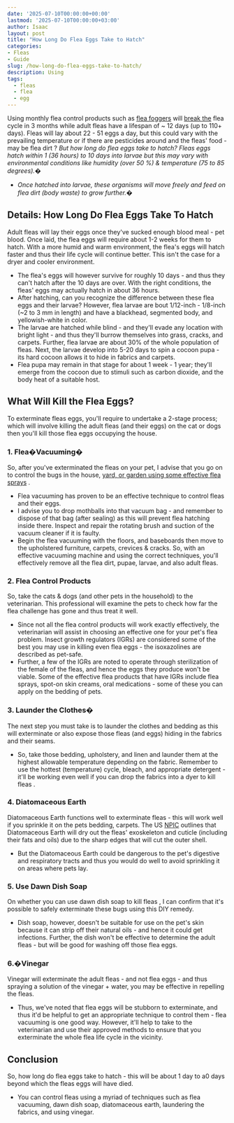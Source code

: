 ```yaml
---
date: '2025-07-10T00:00:00+00:00'
lastmod: '2025-07-10T00:00:00+03:00'
author: Isaac
layout: post
title: "How Long Do Flea Eggs Take to Hatch"
categories:
- Fleas
- Guide
slug: /how-long-do-flea-eggs-take-to-hatch/
description: Using
tags: 
  - fleas
  - flea
  - egg
---
```

Using
monthly flea control products such as
[flea foggers](https://pestpolicy.com/best-fogger-for-[fleas](/posts/flea-eggs-vs-dandruff/)/)
will
[break the](https://pestpolicy.com/how-long-does-it-take-to-break-the-[flea](/posts/what-do-flea-eggs-look-like/)-life-cycle/)
flea cycle in 3 months
while adult fleas have a lifespan of ~ 12 days (up to 110+ days).
Fleas will lay about 22 - 51 eggs a day, but this could vary with the prevailing temperature or if there are pesticides around and the fleas' food - may be
flea dirt
?
*But how long do flea eggs take to hatch? Fleas eggs hatch within 1 (36 hours) to 10 days into larvae but this may vary with environmental conditions like humidity (over 50 %) & temperature (75 to 85 degrees).�*
- *Once hatched into larvae, these organisms will move freely and feed on flea dirt (body waste) to grow further.�*
## Details: How Long Do Flea Eggs Take To Hatch
Adult fleas will lay their eggs once they've sucked enough blood meal - pet blood. Once laid, the flea eggs will require about 1-2 weeks for them to hatch.
With a more humid and warm environment, the flea's eggs will hatch faster and thus their life cycle will continue better. This isn't the case for a dryer and cooler environment.
- The flea's eggs will however survive for roughly 10 days - and thus they can't hatch after the 10 days are over.
With the right conditions, the fleas' eggs may actually hatch in about 36 hours.
- After hatching, can you recognize the difference between these flea eggs and their larvae?
However, flea larvae are bout 1/12-inch - 1/8-inch (~2 to 3 mm in length) and have a blackhead, segmented body, and yellowish-white in color.
- The larvae are hatched while blind - and they'll evade any location with bright light - and thus they'll burrow themselves into grass, cracks, and carpets.
Further, flea larvae are about 30% of the whole population of fleas. Next, the larvae develop into 5-20 days to spin a cocoon pupa - its hard cocoon allows it to hide in fabrics and carpets.
- Flea pupa may remain in that stage for about 1 week - 1 year; they'll emerge from the cocoon due to stimuli such as carbon dioxide, and the body heat of a suitable host.
## What Will Kill the Flea Eggs?
To exterminate fleas eggs, you'll require to undertake a 2-stage process; which will involve
killing the adult fleas (and their eggs) on the cat
or dogs then you'll kill those flea eggs occupying the house.
### **1. Flea�Vacuuming�**
So, after you've exterminated the fleas on your pet, I advise that you go on to control the bugs in the house,
[yard, or garden using some effective flea sprays](https://pestpolicy.com/best-flea-spray-for-yard/)
.
- Flea vacuuming has proven to be an effective technique to control fleas and their eggs.
- I advise you to drop mothballs into that vacuum bag - and remember to dispose of that bag (after sealing) as this will prevent flea hatching inside there.
Inspect and repair the rotating brush and suction of the vacuum cleaner if it is faulty.
- Begin the flea vacuuming with the floors, and baseboards then move to the upholstered furniture, carpets, crevices & cracks.
So, with an effective vacuuming machine and using the correct techniques, you'll effectively remove all the flea dirt, pupae, larvae, and also adult fleas.
### **2. Flea Control Products**
So, take the cats & dogs (and other pets in the household) to the veterinarian. This professional will examine the pets to check how far the flea challenge has gone and thus treat it well.
- Since not all the flea control products will work exactly effectively, the veterinarian will assist in choosing an effective one for your pet's flea problem.
Insect growth regulators (IGRs) are considered some of the best you may use in killing even flea eggs - the isoxazolines are described as pet-safe.
- Further, a few of the IGRs are noted to operate through sterilization of the female of the fleas, and hence the eggs they produce won't be viable.
Some of the effective flea products that have IGRs include flea sprays, spot-on skin creams, oral medications - some of these you can apply on the bedding of pets.
### **3. Launder the Clothes�**
The next step you must take is to launder the clothes and bedding as this will exterminate or also expose those fleas (and eggs) hiding in the fabrics and their seams.
- So, take those bedding, upholstery, and linen and launder them at the highest allowable temperature depending on the fabric.
Remember to use the hottest (temperature) cycle, bleach, and appropriate detergent - it'll be working even well if you can
drop the fabrics into a dyer to kill fleas
.
### 4. Diatomaceous Earth
Diatomaceous Earth functions well to exterminate fleas - this will work well if you sprinkle it on the pets bedding, carpets.
The US
[NPIC](http://npic.orst.edu/factsheets/degen.html#products)
outlines that Diatomaceous Earth will dry out the fleas' exoskeleton and cuticle (including their fats and oils) due to the sharp edges that will cut the outer shell.
- But the Diatomaceous Earth could be dangerous to the pet's digestive and respiratory tracts and thus you would do well to avoid sprinkling it on areas where pets lay.
### 5. Use Dawn Dish Soap
On whether you
can use dawn dish soap to kill fleas
, I can confirm that it's possible to safely exterminate these bugs using this DIY remedy.
- Dish soap, however, doesn't be suitable for use on the pet's skin because it can strip off their natural oils - and hence it could get infections.
Further, the dish won't be effective to determine the adult fleas - but will be good for washing off those flea eggs.
### 6.�Vinegar
Vinegar will exterminate the adult fleas - and not flea eggs - and thus spraying a solution of the vinegar + water, you may be effective in repelling the fleas.
- Thus, we've noted that flea eggs will be stubborn to exterminate, and thus it'd be helpful to get an appropriate technique to control them - flea vacuuming is one good way.
However, it'll help to take to the veterinarian and use their approved methods to ensure that you exterminate the whole flea life cycle in the vicinity.
## Conclusion
So, how long do flea eggs take to hatch - this will be about 1 day to a0 days beyond which the fleas eggs will have died.
- You can control fleas using a myriad of techniques such as flea vacuuming, dawn dish soap, diatomaceous earth, laundering the fabrics, and using vinegar.
